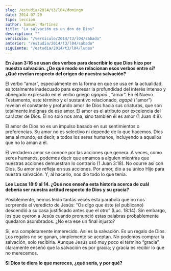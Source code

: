 ```yaml
---
slug: /estudia/2014/t3/l04/domingo
date: 2014-07-20
tipo: leccion
author: Samuel Martínez
title: "La salvación es un don de Dios"
description: ""
versiculo: "/versiculo/2014/t3/l04/sabado"
anterior: "/estudia/2014/t3/l04/sabado"
siguiente: "/estudia/2014/t3/l04/lunes"
---
```


**En Juan 3:16 se usan dos verbos para describir lo que Dios hizo por nuestra salvación. ¿De qué modo se relacionan esos verbos entre sí? ¿Qué revelan respecto del origen de nuestra salvación?**

El verbo “amar”, especialmente en la forma en que se usa en la actualidad, es totalmente inadecuado para expresar la profundidad del interés intenso y abnegado expresado en el verbo griego _agapaō_ , “amar”. En el Nuevo Testamento, este término y el sustantivo relacionado, _agapē_ (“amor”) revelan el constante y profundo amor de Dios hacia sus criaturas, que son totalmente indignas de ese amor. El amor es el atributo por excelencia del carácter de Dios. Él no solo nos ama, sino también él es amor (1 Juan 4:8).

El amor de Dios no es un impulso basado en sus sentimientos o preferencias. Su amor no es selectivo ni depende de lo que hacemos. Dios ama al mundo, es decir, a todos los seres humanos, incluyendo a aquellos que no lo aman a él.

El verdadero amor se conoce por las acciones que genera. A veces, como seres humanos, podemos decir que amamos a alguien mientras que nuestras acciones demuestran lo contrario (1 Juan 3:18). No ocurre así con Dios. Su amor se refleja en sus acciones. Por amor, dio a su único Hijo para nuestra salvación. Y, al hacerlo, nos dio todo lo que tenía.

**Lee Lucas 18:9 al 14. ¿Qué nos enseña esta historia acerca de cuál debería ser nuestra actitud respecto de Dios y su gracia?**

Posiblemente, hemos leído tantas veces esta parábola que no nos sorprende el veredicto de Jesús: “Os digo que éste (el publicano) descendió a su casa justificado antes que el otro” (Luc. 18:14). Sin embargo, los que oyeron a Jesús cuando pronunció estas palabras probablemente quedaron asombrados. ¿No era ese un final injusto?

Sí, era completamente inmerecido. Así es la salvación. Es un regalo de Dios. Los regalos no se ganan, simplemente se aceptan. No podemos comprar la salvación, solo recibirla. Aunque Jesús usó muy poco el término “gracia”, claramente enseñó que la salvación es por gracia; y gracia es recibir lo que no merecemos.

**Si Dios te diera lo que mereces, ¿qué sería, y por qué?**
